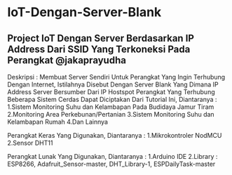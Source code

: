 # IoT-Dengan-Server-Blank
Project IoT Dengan Server Berdasarkan IP Address Dari SSID Yang Terkoneksi Pada Perangkat
@jakaprayudha
-------------------------------------------------------------------------
Deskripsi : Membuat Server Sendiri Untuk Perangkat Yang Ingin Terhubung Dengan Internet, Istilahnya Disebut Dengan Server Blank Yang Dimana IP Address Server Bersumber Dari IP Hostspot Perangkat Yang Terhubung Beberapa Sistem Cerdas Dapat Diciptakan Dari Tutorial Ini, Diantaranya :
1.Sistem Monitoring Suhu dan Kelambapan Pada Budidaya Jamur Tiram
2.Monitoring Area Perkebunan/Pertanian 
3.Sistem Monitoring Suhu dan Kelambapan Rumah 
4.Dan Lainnya

Perangkat Keras Yang Digunakan, Diantaranya :
1.Mikrokontroler NodMCU 
2.Sensor DHT11

Perangkat Lunak Yang Digunakan, Diantaranya :
1.Arduino IDE
2.Library : ESP8266, Adafruit_Sensor-master, DHT_Library-1, ESPDailyTask-master


